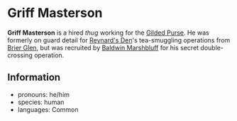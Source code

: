# Griff Masterson

**Griff Masterson** is a hired _thug_ working for the [Gilded Purse](../gilded-purse.md). He was formerly on guard detail for [Reynard's Den](../../reynards-den.md)'s tea-smuggling operations from [Brier Glen](../../../societies/esterfell-accord/brier-glen.md), but was recruited by [Baldwin Marshbluff](baldwin-marshbluff.md) for his secret double-crossing operation.

## Information

- pronouns: he/him
- species: human
- languages: Common
